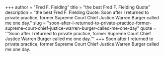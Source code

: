 +++
author = "Fred F. Fielding"
title = "the best Fred F. Fielding Quote"
description = "the best Fred F. Fielding Quote: Soon after I returned to private practice, former Supreme Court Chief Justice Warren Burger called me one day."
slug = "soon-after-i-returned-to-private-practice-former-supreme-court-chief-justice-warren-burger-called-me-one-day"
quote = '''Soon after I returned to private practice, former Supreme Court Chief Justice Warren Burger called me one day.'''
+++
Soon after I returned to private practice, former Supreme Court Chief Justice Warren Burger called me one day.
